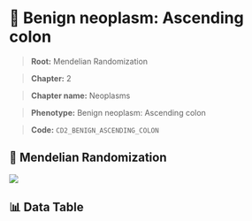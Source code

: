 # 🧪 Benign neoplasm: Ascending colon

> **Root:** Mendelian Randomization

> **Chapter:** 2  

> **Chapter name:** Neoplasms

> **Phenotype:** Benign neoplasm: Ascending colon  

> **Code:** `CD2_BENIGN_ASCENDING_COLON`

## 🧬 Mendelian Randomization  

<img src="/MR/Figures/Forward/CD2_BENIGN_ASCENDING_COLON.png"/>

## 📊 Data Table

<CsvTableMRF src="/MR_Data/Forward/CD2_BENIGN_ASCENDING_COLON.csv"/>

